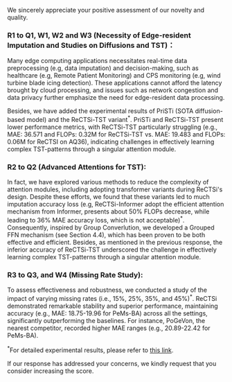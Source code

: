 We sincerely appreciate your positive assessment of our novelty and quality.

### R1 to Q1, W1, W2 and W3 (Necessity of Edge-resident Imputation and Studies on Diffusions and TST)：
Many edge computing applications necessitates real-time data preprocessing (e.g, data imputation) and decision-making, such as healthcare (e.g, Remote Patient Monitoring) and CPS monitoring (e.g, wind turbine blade icing detection). These applications cannot afford the latency brought by cloud processing, and issues such as network congestion and data privacy further emphasize the need for edge-resident data processing.

Besides, we have added the experimental results of PriSTi (SOTA diffusion-based model) and the ReCTSi-TST variant$^*$. PriSTi and ReCTSi-TST present lower performance metrics, with ReCTSi-TST particularly struggling (e.g., MAE: 36.571 and FLOPs: 0.32M for ReCTSi-TST vs.  MAE: 19.483 and FLOPs: 0.06M for ReCTSI on AQ36), indicating challenges in effectively learning complex TST-patterns through a singular attention module.
### R2 to Q2 (Advanced Attentions for TST):
In fact, we have explored various methods to reduce the complexity of attention modules, including adopting transformer variants during ReCTSi's design. Despite these efforts, we found that these variants led to much imputation accuracy loss (e.g, ReCTSi-Informer adopt the efficient attention mechanism from Informer, presents about 50% FLOPs decrease, while leading to 36% MAE accuracy loss, which is not acceptable)$^*$. Consequently, inspired by Group Converlution, we developed a Grouped FFN mechanism (see Section 4.4), which has been proven to be both effective and efficient. Besides, as mentioned in the previous response, the inferior accuracy of ReCTSi-TST underscored the challenge in effectively learning complex TST-patterns through a singular attention module.
### R3 to Q3, and W4 (Missing Rate Study):
To assess effectiveness and robustness, we conducted a study of the impact of varying missing rates (i.e., 15%, 25%, 35%, and 45%)$^*$. ReCTSi demonstrated remarkable stability and superior performance, maintaining accuracy (e.g., MAE: 18.75-19.96 for PeMs-BA) across all the settings, significantly outperforming the baselines. For instance, PoGeVon, the nearest competitor, recorded higher MAE ranges (e.g., 20.89-22.42 for PeMs-BA).

$^*$For detailed experimental results, please refer to [this link](bit.ly/49ADwMX).

If our response has addressed your concerns, we kindly request that you consider increasing the score.